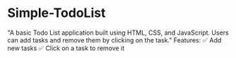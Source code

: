 # Simple-TodoList
"A basic Todo List application built using HTML, CSS, and JavaScript. Users can add tasks and remove them by clicking on the task."  Features: ✅ Add new tasks ✅ Click on a task to remove it
